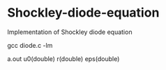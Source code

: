 # Shockley-diode-equation
Implementation of Shockley diode equation

gcc diode.c -lm

a.out u0(double) r(double) eps(double)
